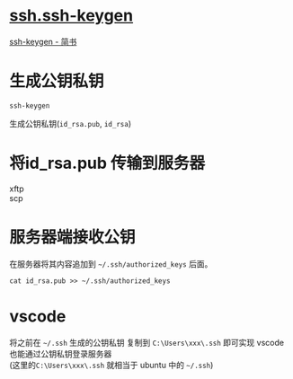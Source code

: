 # [ssh.ssh-keygen](readme.md)      
<a href="https://www.jianshu.com/p/dd053c18e5ee" target="_blank">ssh-keygen - 简书</a>        
    
# 生成公钥私钥      
```      
ssh-keygen      
```      
生成公钥私钥(`id_rsa.pub`, `id_rsa`)      
    
# 将id_rsa.pub 传输到服务器      
xftp    
scp    
    
# 服务器端接收公钥    
在服务器将其内容追加到 `~/.ssh/authorized_keys` 后面。      
```      
cat id_rsa.pub >> ~/.ssh/authorized_keys      
```      
    
# vscode       
将之前在 `~/.ssh` 生成的公钥私钥 复制到 `C:\Users\xxx\.ssh` 即可实现 vscode 也能通过公钥私钥登录服务器      
(这里的`C:\Users\xxx\.ssh` 就相当于 ubuntu 中的 `~/.ssh`)      
    
